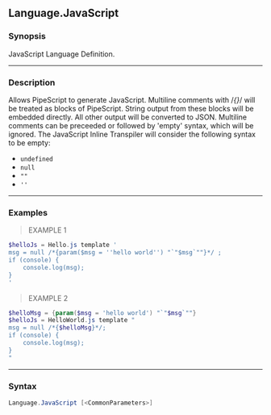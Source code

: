Language.JavaScript
-------------------




### Synopsis
JavaScript Language Definition.



---


### Description

Allows PipeScript to generate JavaScript.
Multiline comments with /*{}*/ will be treated as blocks of PipeScript.
String output from these blocks will be embedded directly.  All other output will be converted to JSON.
Multiline comments can be preceeded or followed by 'empty' syntax, which will be ignored.
The JavaScript Inline Transpiler will consider the following syntax to be empty:
* ```undefined```
* ```null```
* ```""```
* ```''```



---


### Examples
> EXAMPLE 1

```PowerShell
$helloJs = Hello.js template '
msg = null /*{param($msg = ''hello world'') "`"$msg`""}*/ ;
if (console) {
    console.log(msg);
}
'
```
> EXAMPLE 2

```PowerShell
$helloMsg = {param($msg = 'hello world') "`"$msg`""}
$helloJs = HelloWorld.js template "
msg = null /*{$helloMsg}*/;
if (console) {
    console.log(msg);
}
"
```


---


### Syntax
```PowerShell
Language.JavaScript [<CommonParameters>]
```
